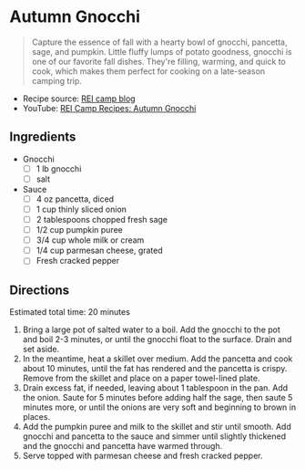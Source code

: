 # Autumn Gnocchi

> Capture the essence of fall with a hearty bowl of gnocchi, pancetta, sage, and pumpkin.
> Little fluffy lumps of potato goodness, gnocchi is one of our favorite fall dishes.
> They're filling, warming, and quick to cook, which makes them perfect for cooking on a late-season camping trip.

* Recipe source: [REI camp blog](https://web.archive.org/web/20201124190330/https://www.rei.com/blog/camp/camp-recipe-autumn-gnocchi)
* YouTube: [REI Camp Recipes: Autumn Gnocchi](https://youtu.be/Abe4I5knqvM)

## Ingredients

* Gnocchi
   - [ ] 1 lb gnocchi
   - [ ] salt
* Sauce
   - [ ] 4 oz pancetta, diced
   - [ ] 1 cup thinly sliced onion
   - [ ] 2 tablespoons chopped fresh sage
   - [ ] 1/2 cup pumpkin puree
   - [ ] 3/4 cup whole milk or cream
   - [ ] 1/4 cup parmesan cheese, grated
   - [ ] Fresh cracked pepper

## Directions

Estimated total time: 20 minutes

1. Bring a large pot of salted water to a boil.
Add the gnocchi to the pot and boil 2-3 minutes, or until the gnocchi float to the surface.
Drain and set aside.
2. In the meantime, heat a skillet over medium.
Add the pancetta and cook about 10 minutes, until the fat has rendered and the pancetta is crispy.
Remove from the skillet and place on a paper towel-lined plate.
3. Drain excess fat, if needed, leaving about 1 tablespoon in the pan.
Add the onion.
Saute for 5 minutes before adding half the sage, then saute 5 minutes more, or until the onions are very soft and beginning to brown in places.
4. Add the pumpkin puree and milk to the skillet and stir until smooth.
Add gnocchi and pancetta to the sauce and simmer until slightly thickened and the gnocchi and pancetta have warmed through.
5. Serve topped with parmesan cheese and fresh cracked pepper.
